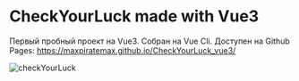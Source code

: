 # CheckYourLuck made with Vue3
Первый пробный проект на Vue3.
Собран на Vue Cli. 
Доступен на Github Pages:
https://maxpiratemax.github.io/CheckYourLuck_vue3/


![checkYourLuck](https://downloader.disk.yandex.ru/preview/4432d2d1c37999695a113b1f4d5d83f7377c91ccb433c79f70fea774075ab7ed/62c2d493/YgMd7ZbUReQKIgeHeUpXgp2o-pWh8F0lXPKWGYLJ_vzZb8lu9gqbhR6mZJ6097UiEt6-Dyl6XATJYHWmUheOBA%3D%3D?uid=0&filename=d3ssTPeT6r.png&disposition=inline&hash=&limit=0&content_type=image%2Fpng&owner_uid=0&tknv=v2&size=2048x2048)
